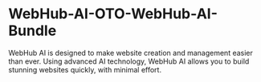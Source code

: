 # WebHub-AI-OTO-WebHub-AI-Bundle
WebHub AI is designed to make website creation and management easier than ever. Using advanced AI technology, WebHub AI allows you to build stunning websites quickly, with minimal effort.
